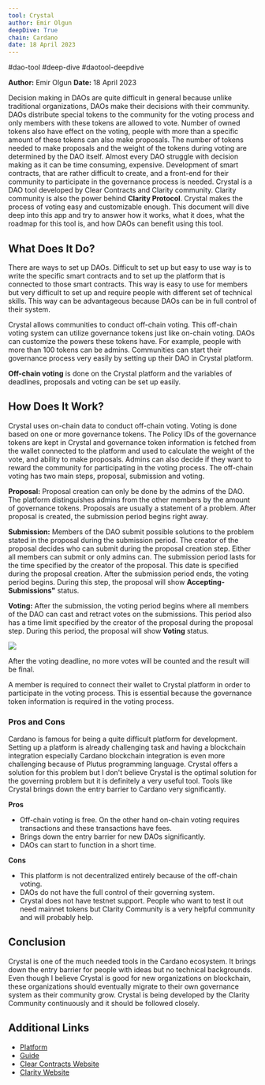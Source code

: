 ```yaml
---
tool: Crystal
author: Emir Olgun
deepDive: True
chain: Cardano
date: 18 April 2023
---
```


#dao-tool #deep-dive #daotool-deepdive

**Author:** Emir Olgun
**Date:** 18 April 2023

Decision making in DAOs are quite difficult in general because unlike traditional organizations, DAOs make their decisions with their community. DAOs distribute special tokens to the community for the voting process and only members with these tokens are allowed to vote. Number of owned tokens also have effect on the voting, people with more than a specific amount of these tokens can also make proposals. The number of tokens needed to make proposals and the weight of the tokens during voting are determined by the DAO itself.
Almost every DAO struggle with decision making as it can be time consuming, expensive. Development of smart contracts, that are rather difficult to create, and a front-end for their community to participate in the governance process is needed.
Crystal is a DAO tool developed by Clear Contracts and Clarity community. Clarity community is also the power behind **Clarity Protocol**. Crystal makes the process of voting easy and customizable enough.
This document will dive deep into this app and try to answer how it works, what it does, what the roadmap for this tool is, and how DAOs can benefit using this tool.

## What Does It Do?

There are ways to set up DAOs. Difficult to set up but easy to use way is to write the specific smart contracts and to set up the platform that is connected to those smart contracts. This way is easy to use for members but very difficult to set up and require people with different set of technical skills. This way can be advantageous because DAOs can be in full control of their system.

Crystal allows communities to conduct off-chain voting. This off-chain voting system can utilize governance tokens just like on-chain voting. DAOs can customize the powers these tokens have. For example, people with more than 100 tokens can be admins. Communities can start their governance process very easily by setting up their DAO in Crystal platform.

**Off-chain voting** is done on the Crystal platform and the variables of deadlines, proposals and voting can be set up easily.


## How Does It Work?

Crystal uses on-chain data to conduct off-chain voting. Voting is done based on one or more governance tokens. The Policy IDs of the governance tokens are kept in Crystal and governance token information is fetched from the wallet connected to the platform and used to calculate the weight of the vote, and ability to make proposals. Admins can also decide if they want to reward the community for participating in the voting process.
The off-chain voting has two main steps, proposal, submission and voting.

**Proposal:** Proposal creation can only be done by the admins of the DAO. The platform distinguishes admins from the other members by the amount of governance tokens. Proposals are usually a statement of a problem. After proposal is created, the submission period begins right away.

**Submission:** Members of the DAO submit possible solutions to the problem stated in the proposal during the submission period. The creator of the proposal decides who can submit during the proposal creation step. Either all members can submit or only admins can. The submission period lasts for the time specified by the creator of the proposal. This date is specified during the proposal creation. After the submission period ends, the voting period begins. During this step, the proposal will show **Accepting-Submissions"** status.

**Voting:** After the submission, the voting period begins where all members of the DAO can cast and retract votes on the submissions. This period also has a time limit specified by the creator of the proposal during the proposal step. During this period, the proposal will show **Voting** status.


![](https://i.imgur.com/eOlrJag.png)

After the voting deadline, no more votes will be counted and the result will be final.

A member is required to connect their wallet to Crystal platform in order to participate in the voting process. This is essential because the governance token information is required in the voting process.

### Pros and Cons

Cardano is famous for being a quite difficult platform for development. Setting up a platform is already challenging task and having a blockchain integration especially Cardano blockchain integration is even more challenging because of Plutus programming language. Crystal offers a solution for this problem but I don't believe Crystal is the optimal solution for the governing problem but it is definitely a very useful tool. Tools like Crystal brings down the entry barrier to Cardano very significantly.

**Pros**

- Off-chain voting is free. On the other hand on-chain voting requires transactions and these transactions have fees.
- Brings down the entry barrier for new DAOs significantly.
- DAOs can start to function in a short time.

**Cons**

- This platform is not decentralized entirely because of the off-chain voting.
- DAOs do not have the full control of their governing system.
- Crystal does not have testnet support. People who want to test it out need mainnet tokens but Clarity Community is a very helpful community and will probably help.

## Conclusion

Crystal is one of the much needed tools in the Cardano ecosystem. It brings down the entry barrier for people with ideas but no technical backgrounds. Even though I believe Crystal is good for new organizations on blockchain, these organizations should eventually migrate to their own governance system as their community grow. Crystal is being developed by the Clarity Community continuously and it should be followed closely.

## Additional Links

- [Platform](https://web3.crystal.vote)
- [Guide](https://clarity-2.gitbook.io/clarity-docs/)
- [Clear Contracts Website](https://www.clearcontracts.io)
- [Clarity Website](https://clarity.community)